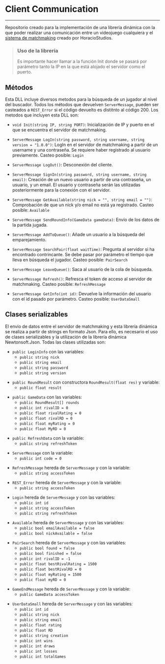# Client Communication
___

Repositorio creado para la implementación de una librería dinámica con la que poder realizar una comunicación entre un videojuego cualquiera y el [sistema de matchmaking] creado por HoracioStudios.

>### Uso de la librería
>Es importante hacer llamar a la función Init donde se pasará por parámetro tanto la IP en la que está alojado el servidor como el puerto.

[sistema de matchmaking]: https://github.com/HoracioStudios/Matchmaking-Server


## Métodos

Esta DLL incluye diversos metodos para la búsqueda de un jugador al nivel del buscador. Todos los métodos que devuelven `ServerMessage`, pueden ser casteados a `REST_Error` si el código devuelto es distitnto al código 200. Los metodos que incluyen esta DLL son:

- `void Init(string IP, string PORT)`: Inicialización de IP y puerto en el que se encuentra el servidor de matchmaking.
>
- `ServerMessage LogIn(string password, string username, string version = "1.0.0")`: LogIn en el servidor de matchmaking a partir de un username y una contraseña. Se requiere haber registrado al usuario previamente. Casteo posible: `Login`
>
- `ServerMessage LogOut()`: Desconexión del cliente.
>
- `ServerMessage SignIn(string password, string username, string email)`: Creación de un nuevo usuario a partir de una contraseña, un usuario, y un email. El usuario y contraseña serán las utilizadas posteriormente para la conexión con el servidor.
>
- `ServerMessage GetAvailable(string nick = "", string email = "")`: Comprobación de que un nick y/o email no está ya registrado. Casteo posible: `Available`
>
- `ServerMessage SendRoundInfo(GameData gameData)`: Envío de los datos de la partida jugada.
>
- `ServerMessage AddToQueue()`: Añade un usuario a la búsqueda del emparejamiento.
>
- `ServerMessage SearchPair(float waitTime)`: Pregunta al servidor si ha encontrado contrincante. Se debe pasar por parámetro el tiempo que lleva en búsqueda el jugador. Casteo posible: `PairSearch`
>
- `ServerMessage LeaveQueue()`: Saca al usuario de la cola de búsqueda.
>
- `ServerMessage Refresh()`: Refresca el token de acceso al servidor de matchmaking. Casteo posible: `RefreshMessage`
>
- `ServerMessage GetInfo(int id)`: Devuelve la información del usuario con el id pasado por parámetro. Casteo posible: `UserDataSmall`

## Clases serializables

El envío de datos entre el servidor de matchmaking y esta librería dinámica se realiza a partir de strings en formato Json. Para ello, es necesario el uso de clases serializables y la utilización de la librería dinámica Newtonsoft.Json. Todas las clases utilizadas son:

- `public LoginInfo` con las variables:
    - `public string nick`
    - `public string email`
    - `public string password`
    - `public string version` 
>
- `public RoundResult` con constructora `RoundResult(float res)` y variable:
    - `public float result`
>
- `public GameData` con las variables:
    - `public RoundResult[] rounds`
    - `public int rivalID = 0`
    - `public float rivalRating = 0`
    - `public float rivalRD = 0`
    - `public float myRating = 0`
    - `public float MyRD = 0`
>
-  `public RefreshData` con la variable:
    - `public string refreshToken`
>
- `ServerMessage` con la variable:
    - `public int code = 0`
>
- `RefreshMessage` hereda de `ServerMessage` y con la variable:
    - `public string accessToken`
>
- `REST_Error` hereda de `ServerMessage` y con la variable:
    - `public string accessToken`
>
- `Login` hereda de `ServerMessage` y con las variables:
    - `public int id`
    - `public string accessToken`
    - `public string refreshToken`
>
- `Available` hereda de `ServerMessage` y con las variables:
    - `public bool emailAvailable = false`
    - `public bool nickAvailable = false`
>
- `PairSearch` hereda de `ServerMessage` y con las variables:
    - `public bool found = false`
    - `public bool finished = false`
    - `public int rivalID = -1`
    - `public float bestRivalRating = 1500`
    - `public float bestRivalRD = 0`
    - `public float myRating = 1500`
    - `public float myRD = 0`
>
- `GameEndMessage` hereda de `ServerMessage` y con la variable:
    - `public GameData accessToken`
>
- `UserDataSmall` hereda de `ServerMessage` y con las variables:
    - `public int id`
    - `public string nick`
    - `public string email`
    - `public float rating`
    - `public float RD`
    - `public string creation`
    - `public int wins`
    - `public int draws`
    - `public int losses`
    - `public int totalGames`
